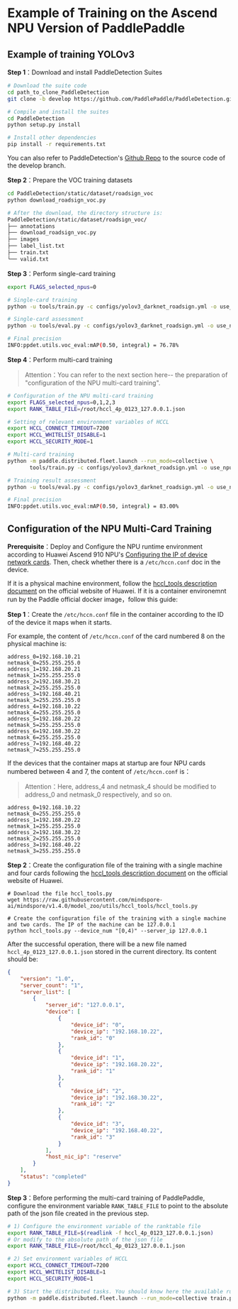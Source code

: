 # Example of Training on the Ascend NPU Version of PaddlePaddle

## Example of training YOLOv3 

**Step 1**：Download and install PaddleDetection Suites

```bash
# Download the suite code
cd path_to_clone_PaddleDetection
git clone -b develop https://github.com/PaddlePaddle/PaddleDetection.git

# Compile and install the suites
cd PaddleDetection
python setup.py install

# Install other dependencies
pip install -r requirements.txt
```

You can also refer to PaddleDetection's [Github Repo](https://github.com/PaddlePaddle/PaddleDetection) to the source code of the develop branch.

**Step 2**：Prepare the VOC training datasets

```bash
cd PaddleDetection/static/dataset/roadsign_voc
python download_roadsign_voc.py

# After the download, the directory structure is: 
PaddleDetection/static/dataset/roadsign_voc/
├── annotations
├── download_roadsign_voc.py
├── images
├── label_list.txt
├── train.txt
└── valid.txt
```

**Step 3**：Perform single-card training

```bash
export FLAGS_selected_npus=0

# Single-card training
python -u tools/train.py -c configs/yolov3_darknet_roadsign.yml -o use_npu=True

# Single-card assessment
python -u tools/eval.py -c configs/yolov3_darknet_roadsign.yml -o use_npu=True

# Final precision
INFO:ppdet.utils.voc_eval:mAP(0.50, integral) = 76.78%
```

**Step 4**：Perform multi-card training

> Attention：You can refer to the next section here-- the preparation of "configuration of the NPU multi-card training".

```bash
# Configuration of the NPU multi-card training
export FLAGS_selected_npus=0,1,2,3
export RANK_TABLE_FILE=/root/hccl_4p_0123_127.0.0.1.json

# Setting of relevant environment variables of HCCL 
export HCCL_CONNECT_TIMEOUT=7200
export HCCL_WHITELIST_DISABLE=1
export HCCL_SECURITY_MODE=1

# Multi-card training
python -m paddle.distributed.fleet.launch --run_mode=collective \
       tools/train.py -c configs/yolov3_darknet_roadsign.yml -o use_npu=True

# Training result assessment
python -u tools/eval.py -c configs/yolov3_darknet_roadsign.yml -o use_npu=True

# Final precision
INFO:ppdet.utils.voc_eval:mAP(0.50, integral) = 83.00%
```

## Configuration of the NPU Multi-Card Training

**Prerequisite**：Deploy and Configure the NPU runtime environment according to Huawei Ascend 910 NPU's [Configuring the IP of device network cards](https://support.huaweicloud.com/instg-cli-cann502-alpha005/atlasdeploy_03_0105.html). Then, check whether there is a `/etc/hccn.conf` doc in the device.

If it is a physical machine environment, follow the [hccl_tools description document](https://github.com/mindspore-ai/mindspore/tree/v1.4.0/model_zoo/utils/hccl_tools) on the official website of Huawei. If it is a container environemnt run by the Paddle official docker image，follow this guide:

**Step 1**：Create the `/etc/hccn.conf` file in the container according to the ID of the device it maps when it starts. 

For example, the content of `/etc/hccn.conf` of the card numbered 8 on the physical machine is: 

```
address_0=192.168.10.21
netmask_0=255.255.255.0
address_1=192.168.20.21
netmask_1=255.255.255.0
address_2=192.168.30.21
netmask_2=255.255.255.0
address_3=192.168.40.21
netmask_3=255.255.255.0
address_4=192.168.10.22
netmask_4=255.255.255.0
address_5=192.168.20.22
netmask_5=255.255.255.0
address_6=192.168.30.22
netmask_6=255.255.255.0
address_7=192.168.40.22
netmask_7=255.255.255.0
```

If the devices that the container maps at startup are four NPU cards numbered between 4 and 7, the content of `/etc/hccn.conf` is：

> Attention：Here, address_4 and netmask_4 should be modified to address_0 and netmask_0 respectively, and so on.

```
address_0=192.168.10.22
netmask_0=255.255.255.0
address_1=192.168.20.22
netmask_1=255.255.255.0
address_2=192.168.30.22
netmask_2=255.255.255.0
address_3=192.168.40.22
netmask_3=255.255.255.0
```

**Step 2**：Create the configuration file of the training with a single machine and four cards following the [hccl_tools description document](https://github.com/mindspore-ai/mindspore/tree/v1.4.0/model_zoo/utils/hccl_tools) on the official website of Huawei. 

```
# Download the file hccl_tools.py
wget https://raw.githubusercontent.com/mindspore-ai/mindspore/v1.4.0/model_zoo/utils/hccl_tools/hccl_tools.py

# Create the configuration file of the training with a single machine and two cards. The IP of the machine can be 127.0.0.1
python hccl_tools.py --device_num "[0,4)" --server_ip 127.0.0.1
```

After the successful operation, there will be a new file named  `hccl_4p_0123_127.0.0.1.json` stored in the current directory. Its content should be:

```json
{
    "version": "1.0",
    "server_count": "1",
    "server_list": [
        {
            "server_id": "127.0.0.1",
            "device": [
                {
                    "device_id": "0",
                    "device_ip": "192.168.10.22",
                    "rank_id": "0"
                },
                {
                    "device_id": "1",
                    "device_ip": "192.168.20.22",
                    "rank_id": "1"
                },
                {
                    "device_id": "2",
                    "device_ip": "192.168.30.22",
                    "rank_id": "2"
                },
                {
                    "device_id": "3",
                    "device_ip": "192.168.40.22",
                    "rank_id": "3"
                }
            ],
            "host_nic_ip": "reserve"
        }
    ],
    "status": "completed"
}
```

**Step 3**：Before performing the multi-card training of PaddlePaddle, configure the environment variable `RANK_TABLE_FILE` to point to the absolute path of the json file created in the previous step.

```bash
# 1) Configure the environment variable of the ranktable file
export RANK_TABLE_FILE=$(readlink -f hccl_4p_0123_127.0.0.1.json)
# Or modify to the absolute path of the json file
export RANK_TABLE_FILE=/root/hccl_4p_0123_127.0.0.1.json

# 2) Set environment variables of HCCL
export HCCL_CONNECT_TIMEOUT=7200
export HCCL_WHITELIST_DISABLE=1
export HCCL_SECURITY_MODE=1

# 3) Start the distributed tasks. You should know here the available run_mode only includes the collective mode. 
python -m paddle.distributed.fleet.launch --run_mode=collective train.py ...
```
